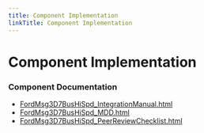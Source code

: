 ```yaml
---
title: Component Implementation
linkTitle: Component Implementation
---
```


# Component Implementation
### Component Documentation

- [FordMsg3D7BusHiSpd_IntegrationManual.html](doc/FordMsg3D7BusHiSpd_IntegrationManual.html)
- [FordMsg3D7BusHiSpd_MDD.html](doc/FordMsg3D7BusHiSpd_MDD.html)
- [FordMsg3D7BusHiSpd_PeerReviewChecklist.html](doc/FordMsg3D7BusHiSpd_PeerReviewChecklist.html)

